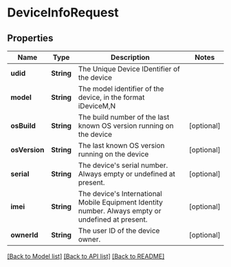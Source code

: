 # DeviceInfoRequest

## Properties
Name | Type | Description | Notes
------------ | ------------- | ------------- | -------------
**udid** | **String** | The Unique Device IDentifier of the device | 
**model** | **String** | The model identifier of the device, in the format iDeviceM,N | 
**osBuild** | **String** | The build number of the last known OS version running on the device | [optional] 
**osVersion** | **String** | The last known OS version running on the device | [optional] 
**serial** | **String** | The device&#39;s serial number. Always empty or undefined at present. | [optional] 
**imei** | **String** | The device&#39;s International Mobile Equipment Identity number. Always empty or undefined at present. | [optional] 
**ownerId** | **String** | The user ID of the device owner. | [optional] 

[[Back to Model list]](../README.md#documentation-for-models) [[Back to API list]](../README.md#documentation-for-api-endpoints) [[Back to README]](../README.md)


